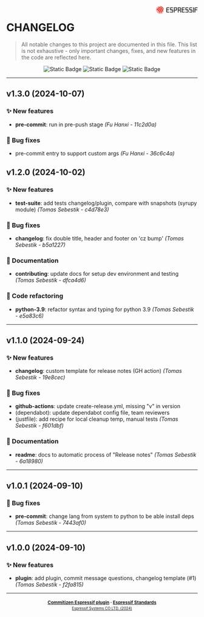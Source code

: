 <a href="https://www.espressif.com">
    <img src="czespressif/templates/espressif-logo.svg" align="right" height="20" />
</a>

# CHANGELOG

> All notable changes to this project are documented in this file.
> This list is not exhaustive - only important changes, fixes, and new features in the code are reflected here.

<div align="center">
    <img alt="Static Badge" src="https://img.shields.io/badge/Keep%20a%20Changelog-v1.1.0-salmon?logo=keepachangelog&logoColor=black&labelColor=white&link=https%3A%2F%2Fkeepachangelog.com%2Fen%2F1.1.0%2F">
    <img alt="Static Badge" src="https://img.shields.io/badge/Conventional%20Commits-v1.0.0-pink?logo=conventionalcommits&logoColor=black&labelColor=white&link=https%3A%2F%2Fwww.conventionalcommits.org%2Fen%2Fv1.0.0%2F">
    <img alt="Static Badge" src="https://img.shields.io/badge/Semantic%20Versioning-v2.0.0-grey?logo=semanticrelease&logoColor=black&labelColor=white&link=https%3A%2F%2Fsemver.org%2Fspec%2Fv2.0.0.html">
</div>
<hr>

## v1.3.0 (2024-10-07)

### ✨ New features

- **pre-commit**: run in pre-push stage *(Fu Hanxi - 11c2d0a)*

### 🐛 Bug fixes

- pre-commit entry to support custom args *(Fu Hanxi - 36c6c4a)*

## v1.2.0 (2024-10-02)

### ✨ New features

- **test-suite**: add tests changelog/plugin, compare with snapshots (syrupy module) *(Tomas Sebestik - c4d78e3)*

### 🐛 Bug fixes

- **changelog**: fix double title, header and footer on 'cz bump' *(Tomas Sebestik - b5a1227)*

### 📖 Documentation

- **contributing**: update docs for setup dev environment and testing *(Tomas Sebestik - dfca4d6)*

### 🔧 Code refactoring

- **python-3.9**: refactor syntax and typing for python 3.9 *(Tomas Sebestik - e5a83c6)*

---

## v1.1.0 (2024-09-24)

### ✨ New features

- **changelog**: custom template for release notes (GH action) *(Tomas Sebestik - 19e8cec)*

### 🐛 Bug fixes

- **github-actions**: update create-release.yml, missing "v" in version
- (dependabot): update dependabot config file, team reviewers
- (justfile): add recipe for local cleanup temp, manual tests *(Tomas Sebestik - f601dbf)*

### 📖 Documentation

- **readme**: docs to automatic process of "Release notes" *(Tomas Sebestik - 6a18980)*

---

## v1.0.1 (2024-09-10)

### 🐛 Bug fixes

- **pre-commit**: change lang from system to python to be able install deps *(Tomas Sebestik - 7443af0)*

---

## v1.0.0 (2024-09-10)

### ✨ New features

- **plugin**: add plugin, commit message questions, changelog template (#1) *(Tomas Sebestik - f2fa815)*

---

<div align="center">
    <small>
        <b>
            <a href="https://www.github.com/espressif/cz-plugin-espressif">Commitizen Espressif plugin</a>
            ·
            <a href="https://www.github.com/espressif/standards">Espressif Standards</a>
        </b>
    <br>
        <sup><a href="https://www.espressif.com">Espressif Systems CO LTD. (2024)</a><sup>
    </small>
</div>

